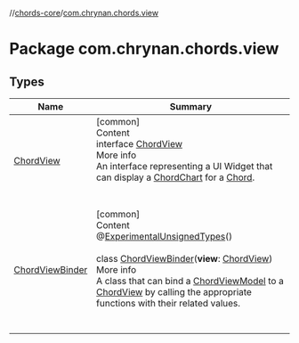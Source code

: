 //[chords-core](../../index.md)/[com.chrynan.chords.view](index.md)



# Package com.chrynan.chords.view  


## Types  
  
|  Name |  Summary | 
|---|---|
| <a name="com.chrynan.chords.view/ChordView///PointingToDeclaration/"></a>[ChordView](-chord-view/index.md)| <a name="com.chrynan.chords.view/ChordView///PointingToDeclaration/"></a>[common]  <br>Content  <br>interface [ChordView](-chord-view/index.md)  <br>More info  <br>An interface representing a UI Widget that can display a [ChordChart](../com.chrynan.chords.model/-chord-chart/index.md) for a [Chord](../com.chrynan.chords.model/-chord/index.md).  <br><br><br>|
| <a name="com.chrynan.chords.view/ChordViewBinder///PointingToDeclaration/"></a>[ChordViewBinder](-chord-view-binder/index.md)| <a name="com.chrynan.chords.view/ChordViewBinder///PointingToDeclaration/"></a>[common]  <br>Content  <br>@[ExperimentalUnsignedTypes](https://kotlinlang.org/api/latest/jvm/stdlib/kotlin/-experimental-unsigned-types/index.html)()  <br>  <br>class [ChordViewBinder](-chord-view-binder/index.md)(**view**: [ChordView](-chord-view/index.md))  <br>More info  <br>A class that can bind a [ChordViewModel](../com.chrynan.chords.model/-chord-view-model/index.md) to a [ChordView](-chord-view/index.md) by calling the appropriate functions with their related values.  <br><br><br>|

